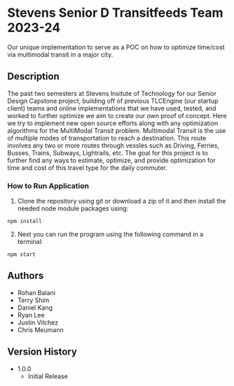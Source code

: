 # Stevens Senior D Transitfeeds Team 2023-24

Our unique implementation to serve as a POC on how to 
optimize time/cost via multimodal transit in a major city.

## Description

The past two semesters at Stevens Insitute of Technology for our Senior Design Capstone project, building off of previous TLCEngine (our startup client) teams and online implementations that we have used, tested, and worked to further optimize we aim to create our own proof of concept. Here we try to implement new open source efforts along with any optimization algorithms for the MultiModal Transit problem. Multimodal Transit is the use of multiple modes of transportation to reach a destination. This route involves any two or more routes through vessles such as Driving, Ferries, Busses, Trains, Subways, Lightrails, etc. The goal for this project is to further find any ways to estimate, optimize, and provide optimization for time and cost of this travel type for the daily commuter. 

### How to Run Application

1. Clone the repository using git or download a zip of it and then install the needed node module packages using:
```
npm install
```

2. Next you can run the program using the following command in a terminal:
```
npm start
```

## Authors

 * Rohan Balani
 * Terry Shim
 * Daniel Kang
 * Ryan Lee
 * Justin Vilchez
 * Chris Meumann

## Version History

* 1.0.0
    * Initial Release

